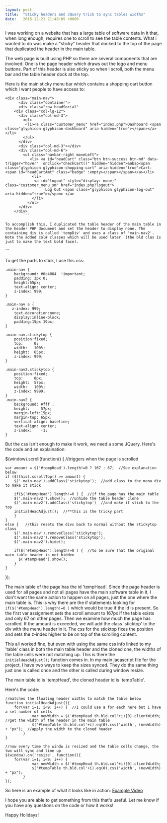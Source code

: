 ```yaml
---
layout: post
title:  "Sticky headers and JQuery trick to sync tables widths"
date:   2016-12-21 21:48:09 +0000
---
```



I was working on a website that has a large table of software data in it that, when long enough, requires one to scroll to see the table contents. What i wanted to do was make a "sticky" header that docked to the top of the page that duplicated the header in the main table. 

The web page is built using PHP so there are several components that are involved. One is the page header which draws out the logo and menu buttons. Part of this header is also sticky so when I scroll, both the menu bar and the table header dock at the top. 

Here is the main sticky menu bar which contains a shopping cart button which I want people to have access to:

```
<div class="main-nav">
      <div class="container">
      <div class="row headSocial"
    <div class="col-lg-12">  
      <div class="col-md-3">
        <ul>
         <li><a class="customer_menu" href="index.php">Dashboard <span class="glyphicon glyphicon-dashboard" aria-hidden="true"></span></a></li>
        </ul>
      </div>
      <div class="col-md-3"></div>
      <div class="col-md-6">
        <ul class="navbar-right moveLeft">
           <li> <a id="headCart" class="btn btn-success btn-md" data-trigger="hover"  onclick="checkCart()" hidden="hidden">&nbsp<span class="glyphicon glyphicon-shopping-cart" aria-hidden="true">Cart: <span id="headCartAmt" class="badge" :empty></span></span></a></li>
            <li> 
             <a id="logout" style="display: none;" class="customer_menu_sm" href="index.php?logout">
                  Log Out <span class="glyphicon glyphicon-log-out" aria-hidden="true"></span> </a>
            </li>
          </ul>
      </div>
    </div>
		```
		
To accomplish this, I duplicated the table header of the main table in the header PHP document and set the header to display none. The containing div is called 'tempDiv' and uses a class of 'main-nav2'.  Note the added col# classes which will be used later. (the bld clas is just to make the text bold face). 

```
<div id="tempDiv" class="main-nav2" style="display:none;">
   <table id="tempTable" class="table">
   <thead>
   <tr >
    <th class="bld col1">Registration Number</th>
    <th class="bld col2">Name</th>
    <th class="bld col3">Maintenance Renewal Due <a href="#" data-toggle="popover" title="Info on Maintenance" data-placement="top" data-content="This is the date your maintenance contract expires for this license." data-original-title="More Info"><i class="glyphicon glyphicon-info-sign orange"></i></a></th>
    <th class="bld col4">License Type</th>
    <th class="bld col5">Single/ Network</th>
    <th class="bld col6">Software</th>
    <th class="bld col7">Network Seats</th>
    <!--  //echo '<th class="bld"># of Unlocks<a href="#" data-toggle="popover" title="Info on Unlocks" data-placement="top" data-content="A count of how many times a license has been unlocked. If unlocking is abused the license may be ineligible for immediate unlocking." data-original-title="More Info"><i class="glyphicon glyphicon-info-sign orange"></i></a></th>  -->
    <th class="centerTxt bld col8" colspan="3">Software Options</th>
  </tr>
  </thead></table>
</div>
```

To get the parts to stick, I use this css:

```
.main-nav {
    background: #0c4884  !important;
    padding: 3px 0;
    height:65px;
    text-align: center;
    z-index: 999;
}

.main-nav a {
   z-index: 999;
    text-decoration:none;
    display:inline-block;
    padding:15px 19px;
}

.main-nav.stickytop {
    position:fixed;
    top:     0;
    width:   100%; 
    height:  65px;
    z-index: 999;
}

.main-nav2.stickytop {
    position:fixed;
    top:     0px;
    height:  57px;
    width:   100%; 
    z-index: 9999;
}
.main-nav2 {
    background: #fff ;
    height:     57px;
    margin-left:15px;
    margin-top: 65px;
    vertical-align: baseline;
    text-align: center;
    z-index:    -1;
}
```

But the css isn't enough to make it work, we need a some JQuery. Here's the code and an explaination:

$(window).scroll(function() {  //triggers when the page is scrolled

    var amount = $('#tempHead').length!=0 ? 167 : 67;  //See explanation below
    if ($(this).scrollTop() >= amount) {
        $('.main-nav').addClass('stickytop');  //add class to the menu div to make it stick
        
        if($('#tempHead').length!=0 ) {  //if the page has the main table
        $('.main-nav2').show();  //unhide the table header clone
        $('.main-nav2').addClass('stickytop')  //and make it stick to the top
        initialHeadAdjust();  //**this is the tricky part
        }
    }
    else {   //this resets the divs back to normal without the stickytop class
        $('.main-nav').removeClass('stickytop');  
        $('.main-nav2').removeClass('stickytop');
        $('.main-nav2').hide();

        if($('#tempHead').length!=0 ) {  //to be sure that the original main table header is not hidden
          $('#tempHead').show(); 
        }
    }
});

The main table of the page has the id 'tempHead'. Since the page header is used for all pages and not all pages have the main software table in it, I don't want the same action to happen on all pages, just the one where the main table is. This is why there are the if statements looking for ``` if($('#tempHead').length!=0 )``` which would be true if the id is present. 
So the first var assignment sets the scroll amount to 167px if the table exists and only 67 on other pages. 
Then we examine how much the page has scrolled. If the amount is exceeded, we will add the class 'sticktop' to the div with the menu header in it. The css for the sticktop fixes the position and sets the z-index higher to be on top of the scrolling content. 

This all worked fine, but even with using the same css info linked to my 'table' class in both the main table header and the cloned one, the widths of the table cells were not matching up. This is there the ``` initialHeadAdjust();``` function comes in. In my main jacascript file for the project, I have two ways to keep the sizes synced. They do the same thing just one is called once and the other is called during window resize. 

The main table id is 'tempHead', the cloned header id is 'tempTable'.

Here's the code:

```
//matches the floating header widths to match the table below
function initialHeadAdjust(){
    for(var i=1; i<9; i++) {  //I could use a for each here but I have a set number of cells
            var newWidth = $('#tempHead th.bld.col'+i)[0].clientWidth;  //get the width of the header in the main table
            $('#tempTable th.bld.col'+i).eq(0).css('width', (newWidth) + "px");  //apply the width to the cloned header
        }
}

//now every time the windw is resized and the table cells change, the two will sync and line up
$(window).on('resize', function(){  
    for(var i=1; i<9; i++) {
            var newWidth = $('#tempHead th.bld.col'+i)[0].clientWidth;
            $('#tempTable th.bld.col'+i).eq(0).css('width', (newWidth) + "px");
        }
});
```

So here is an example of what it looks like in action: [Example Video](http://recordit.co/nkRUGTKee1)

I hope you are able to get something from this that's useful. Let me know if you have any questions on the code or how it works!

Happy Holidays!

